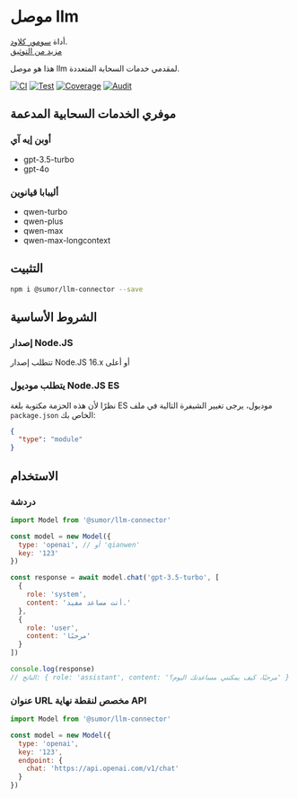 # موصل llm

أداة [سومور كلاود](https://sumor.cloud).  
[مزيد من التوثيق](https://sumor.cloud)

هذا هو موصل llm لمقدمي خدمات السحابة المتعددة.

[![CI](https://github.com/sumor-cloud/llm-connector/actions/workflows/ci.yml/badge.svg)](https://github.com/sumor-cloud/llm-connector/actions/workflows/ci.yml)
[![Test](https://github.com/sumor-cloud/llm-connector/actions/workflows/ut.yml/badge.svg)](https://github.com/sumor-cloud/llm-connector/actions/workflows/ut.yml)
[![Coverage](https://github.com/sumor-cloud/llm-connector/actions/workflows/coverage.yml/badge.svg)](https://github.com/sumor-cloud/llm-connector/actions/workflows/coverage.yml)
[![Audit](https://github.com/sumor-cloud/llm-connector/actions/workflows/audit.yml/badge.svg)](https://github.com/sumor-cloud/llm-connector/actions/workflows/audit.yml)

## موفري الخدمات السحابية المدعمة

### أوبن إيه آي

- gpt-3.5-turbo
- gpt-4o

### أليبابا قيانوين

- qwen-turbo
- qwen-plus
- qwen-max
- qwen-max-longcontext

## التثبيت

```bash
npm i @sumor/llm-connector --save
```

## الشروط الأساسية

### إصدار Node.JS

تتطلب إصدار Node.JS 16.x أو أعلى

### يتطلب موديول Node.JS ES

نظرًا لأن هذه الحزمة مكتوبة بلغة ES موديول،
يرجى تغيير الشيفرة التالية في ملف `package.json` الخاص بك:

```json
{
  "type": "module"
}
```

## الاستخدام

### دردشة

```javascript
import Model from '@sumor/llm-connector'

const model = new Model({
  type: 'openai', // أو 'qianwen'
  key: '123'
})

const response = await model.chat('gpt-3.5-turbo', [
  {
    role: 'system',
    content: 'أنت مساعد مفيد.'
  },
  {
    role: 'user',
    content: 'مرحبًا'
  }
])

console.log(response)
// الناتج: { role: 'assistant', content: 'مرحبًا، كيف يمكنني مساعدتك اليوم؟' }
```

### عنوان URL مخصص لنقطة نهاية API

```javascript
import Model from '@sumor/llm-connector'

const model = new Model({
  type: 'openai',
  key: '123',
  endpoint: {
    chat: 'https://api.openai.com/v1/chat'
  }
})
```
